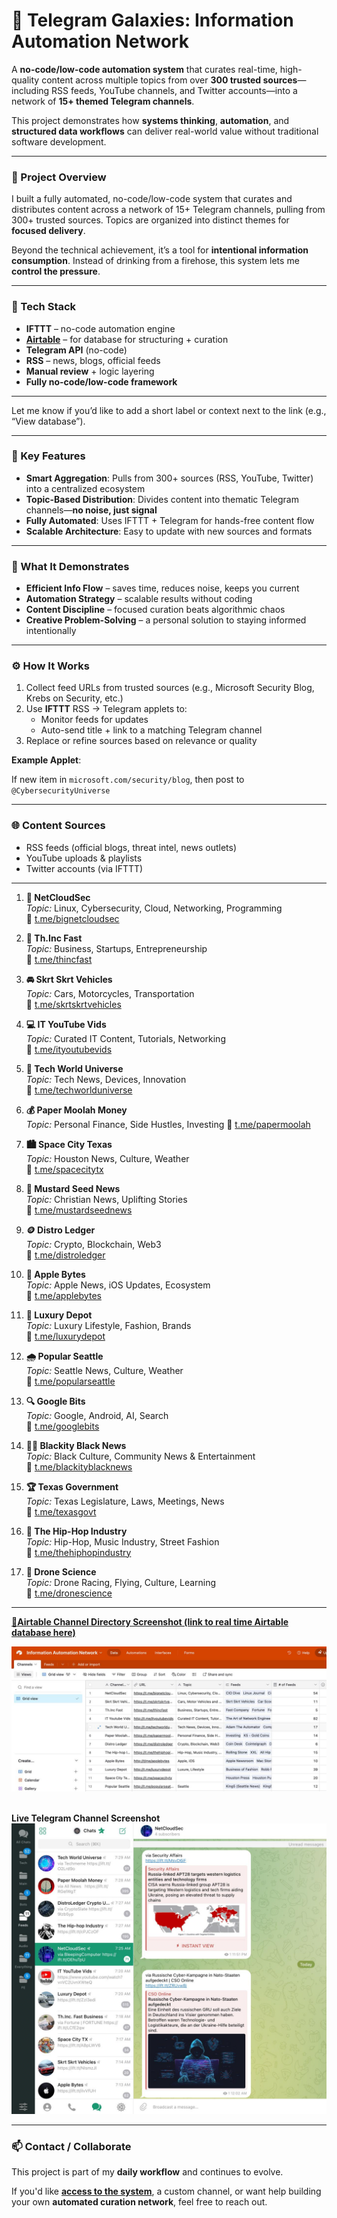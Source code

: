 # 🔄 Telegram Galaxies: Information Automation Network

A **no-code/low-code automation system** that curates real-time, high-quality content across multiple topics from over **300 trusted sources**—including RSS feeds, YouTube channels, and Twitter accounts—into a network of **15+ themed Telegram channels**.

This project demonstrates how **systems thinking**, **automation**, and **structured data workflows** can deliver real-world value without traditional software development.

---

### 📌 Project Overview

I built a fully automated, no-code/low-code system that curates and distributes content across a network of 15+ Telegram channels, pulling from 300+ trusted sources. Topics are organized into distinct themes for **focused delivery**.

Beyond the technical achievement, it’s a tool for **intentional information consumption**. Instead of drinking from a firehose, this system lets me **control the pressure**.

---

### 🧰 Tech Stack

* **IFTTT** – no-code automation engine
* **[Airtable](https://airtable.com/app05bkDJYe0QlzpQ/shrc39DY82sHIMNj4)** – for database for structuring + curation
* **Telegram API** (no-code)
* **RSS** – news, blogs, official feeds
* **Manual review** + logic layering
* **Fully no-code/low-code framework**

---

Let me know if you’d like to add a short label or context next to the link (e.g., “View database”).


---

### 🔧 Key Features

- **Smart Aggregation**: Pulls from 300+ sources (RSS, YouTube, Twitter) into a centralized ecosystem
- **Topic-Based Distribution**: Divides content into thematic Telegram channels—**no noise, just signal**
- **Fully Automated**: Uses IFTTT + Telegram for hands-free content flow
- **Scalable Architecture**: Easy to update with new sources and formats

---

### 🧠 What It Demonstrates

- **Efficient Info Flow** – saves time, reduces noise, keeps you current
- **Automation Strategy** – scalable results without coding
- **Content Discipline** – focused curation beats algorithmic chaos
- **Creative Problem-Solving** – a personal solution to staying informed intentionally

---

### ⚙️ How It Works

1. Collect feed URLs from trusted sources (e.g., Microsoft Security Blog, Krebs on Security, etc.)
2. Use **IFTTT** RSS → Telegram applets to:
    - Monitor feeds for updates
    - Auto-send title + link to a matching Telegram channel
3. Replace or refine sources based on relevance or quality

**Example Applet**:

If new item in `microsoft.com/security/blog`, then post to `@CybersecurityUniverse`

---

### 🌐 Content Sources

- RSS feeds (official blogs, threat intel, news outlets)
- YouTube uploads & playlists
- Twitter accounts (via IFTTT)

---

1. **📡 NetCloudSec**<br>
   *Topic:* Linux, Cybersecurity, Cloud, Networking, Programming<br>
   🔗 [t.me/bignetcloudsec](https://t.me/bignetcloudsec)

2. **💼 Th.Inc Fast**<br>
   *Topic:* Business, Startups, Entrepreneurship<br>
   🔗 [t.me/thincfast](https://t.me/thincfast)

3. **🚘 Skrt Skrt Vehicles**<br>
   *Topic:* Cars, Motorcycles, Transportation<br>
   🔗 [t.me/skrtskrtvehicles](https://t.me/skrtskrtvehicles)

4. **💻 IT YouTube Vids**<br>
   *Topic:* Curated IT Content, Tutorials, Networking<br>
   🔗 [t.me/ityoutubevids](https://t.me/ityoutubevids)

5. **📱 Tech World Universe**<br>
   *Topic:* Tech News, Devices, Innovation<br>
   🔗 [t.me/techworlduniverse](https://t.me/techworlduniverse)

6. **💰 Paper Moolah Money**<br>
   *Topic:* Personal Finance, Side Hustles, Investing
   🔗 [t.me/papermoolah](https://t.me/papermoolah)

7. **🏙️ Space City Texas**<br>
   *Topic:* Houston News, Culture, Weather<br>
   🔗 [t.me/spacecitytx](https://t.me/spacecitytx)

8. **📰 Mustard Seed News**<br>
   *Topic:* Christian News, Uplifting Stories<br>
   🔗 [t.me/mustardseednews](https://t.me/mustardseednews)

9. **🪙 Distro Ledger**<br>
   *Topic:* Crypto, Blockchain, Web3<br>
   🔗 [t.me/distroledger](https://t.me/distroledger)

10. **🍏 Apple Bytes**<br>
    *Topic:* Apple News, iOS Updates, Ecosystem<br>
    🔗 [t.me/applebytes](https://t.me/applebytes)

11. **💎 Luxury Depot**<br>
    *Topic:* Luxury Lifestyle, Fashion, Brands<br>
    🔗 [t.me/luxurydepot](https://t.me/luxurydepot)

12. **🌧️ Popular Seattle**<br>
    *Topic:* Seattle News, Culture, Weather<br>
    🔗 [t.me/popularseattle](https://t.me/popularseattle)

13. **🔍 Google Bits**<br>
    *Topic:* Google, Android, AI, Search<br>
    🔗 [t.me/googlebits](https://t.me/googlebits)

14. **✊🏿 Blackity Black News**<br>
    *Topic:* Black Culture, Community News & Entertainment<br>
    🔗 [t.me/blackityblacknews](https://t.me/blackityblacknews)

15. **🏆 Texas Government**<br>
    *Topic:* Texas Legislature, Laws, Meetings, News<br>
    🔗 [t.me/texasgovt](https://t.me/texasgovt)

16. **🎤 The Hip-Hop Industry**<br>
    *Topic:* Hip-Hop, Music Industry, Street Fashion<br>
    🔗 [t.me/thehiphopindustry](https://t.me/thehiphopindustry)

17. **🚁 Drone Science**<br>
    *Topic:* Drone Racing, Flying, Culture, Learning<br>
    🔗 [t.me/dronescience](https://t.me/dronescience)

---

**[🔗Airtable Channel Directory Screenshot (link to real time Airtable database here) ](https://airtable.com/app05bkDJYe0QlzpQ/shrc39DY82sHIMNj4)** <br>  

![Information Automation Airtable Screenshot](images/airtable-info-automation-screenshot.jpg)<br>
<br>

**Live Telegram Channel Screenshot** <br>
![Telegram Channels Screenshot](images/info-auto-telegram-rss-project-screenshot.jpg)<br>

---

### 📫 Contact / Collaborate

This project is part of my **daily workflow** and continues to evolve.

If you'd like [**access to the system**](https://airtable.com/app05bkDJYe0QlzpQ/shrc39DY82sHIMNj4), a custom channel, or want help building your own **automated curation network**, feel free to reach out.

